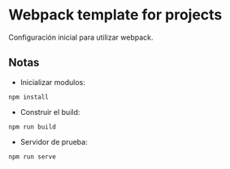 # Webpack template for projects

Configuración inicial para utilizar webpack.

## Notas

- Inicializar modulos:

```
npm install
```

- Construir el build:

```
npm run build
```

- Servidor de prueba:

```
npm run serve
``` 